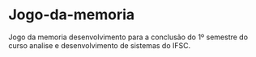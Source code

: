 # Jogo-da-memoria
Jogo da memoria desenvolvimento para a conclusão do 1º semestre do curso analise e desenvolvimento de sistemas do IFSC.
